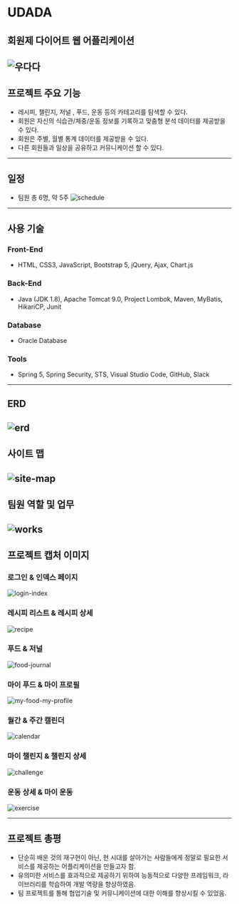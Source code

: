 # UDADA
## 회원제 다이어트 웹 어플리케이션
![우다다](https://github.com/MARI2020201101/Udada_Project/issues/4)
---
## 프로젝트 주요 기능
- 레시피, 챌린지, 저널 , 푸드, 운동 등의 카테고리를 탐색할 수 있다.
- 회원은 자신의 식습관/체중/운동 정보를 기록하고 맞춤형 분석 데이터를 제공받을 수 있다.
- 회원은 주별, 월별 통계 데이터를 제공받을 수 있다.
- 다른 회원들과 일상을 공유하고 커뮤니케이션 할 수 있다. 
---
## 일정
- 팀원 총 6명, 약 5주
![schedule](https://github.com/MARI2020201101/Udada_Project/issues/1)
---
## 사용 기술
### Front-End 
- HTML, CSS3, JavaScript, Bootstrap 5, jQuery, Ajax, Chart.js

### Back-End
- Java (JDK 1.8), Apache Tomcat 9.0, Project Lombok, Maven, MyBatis, HikariCP, Junit

### Database
- Oracle Database

### Tools
- Spring 5, Spring Security, STS, Visual Studio Code, GitHub, Slack

---
## ERD
![erd](https://github.com/MARI2020201101/Udada_Project/issues/5)
---
## 사이트 맵
![site-map](https://github.com/MARI2020201101/Udada_Project/issues/2)
---
## 팀원 역할 및 업무
![works](https://github.com/MARI2020201101/Udada_Project/issues/3)
---
## 프로젝트 캡처 이미지
### 로그인 & 인덱스 페이지
![login-index](https://github.com/MARI2020201101/Udada_Project/issues/6)

### 레시피 리스트 & 레시피 상세
![recipe](https://github.com/MARI2020201101/Udada_Project/issues/7)

### 푸드 & 저널
![food-journal](https://github.com/MARI2020201101/Udada_Project/issues/12)

### 마이 푸드 & 마이 프로필
![my-food-my-profile](https://github.com/MARI2020201101/Udada_Project/issues/8)

### 월간 & 주간 캘린더
![calendar](https://github.com/MARI2020201101/Udada_Project/issues/9)

### 마이 챌린지 & 챌린지 상세
![challenge](https://github.com/MARI2020201101/Udada_Project/issues/11)

### 운동 상세 & 마이 운동
![exercise](https://github.com/MARI2020201101/Udada_Project/issues/10)

---
## 프로젝트 총평
- 단순히 배운 것의 재구현이 아닌, 현 시대를 살아가는 사람들에게 정말로 필요한 서비스를 제공하는 어플리케이션을 만들고자 함.
- 유의미한 서비스를 효과적으로 제공하기 위하여 능동적으로 다양한 프레임워크, 라이브러리를 학습하여 개발 역량을 향상하였음.
- 팀 프로젝트를 통해 협업기술 및 커뮤니케이션에 대한 이해를 향상시킬 수 있었음.
